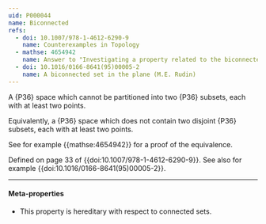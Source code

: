 ```yaml
---
uid: P000044
name: Biconnected
refs:
  - doi: 10.1007/978-1-4612-6290-9
    name: Counterexamples in Topology
  - mathse: 4654942
    name: Answer to "Investigating a property related to the biconnected property"
  - doi: 10.1016/0166-8641(95)00005-2
    name: A biconnected set in the plane (M.E. Rudin)
---
```


A {P36} space which cannot be partitioned into two {P36} subsets, each with at least two points.

Equivalently, a {P36} space which does not contain two disjoint {P36} subsets, each with at least two points.

See for example {{mathse:4654942}} for a proof of the equivalence.

Defined on page 33 of {{doi:10.1007/978-1-4612-6290-9}}.  See also for example {{doi:10.1016/0166-8641(95)00005-2}}.

----
#### Meta-properties

- This property is hereditary with respect to connected sets.
